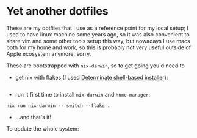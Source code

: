 # Yet another dotfiles

These are my dotfiles that I use as a reference point for my local setup; I used to have linux machine some years ago, so it was
also convenient to share vim and some other tools setup this way, but nowadays I use macs both for my home and work, so this is
probably not very useful outside of Apple ecosystem anymore, sorry.

These are bootstrapped with `nix-darwin`, so to get going you'd need to

- get nix with flakes (I used [Determinate shell-based installer](https://github.com/DeterminateSystems/nix-installer?tab=readme-ov-file#usage)):

```curl --proto '=https' --tlsv1.2 -sSf -L https://install.determinate.systems/nix | sh -s -- install

```

- run it first time to install `nix-darwin` and `home-manager`:

```
nix run nix-darwin -- switch --flake .
```

- ...and that's it!

To update the whole system:

```nix flake update && darwin-rebuild switch --flake .

```
